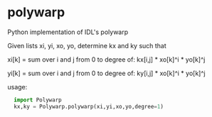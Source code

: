 # polywarp
Python implementation of IDL's polywarp

Given lists xi, yi, xo, yo, determine kx and ky such that

xi[k] = sum over i and j from 0 to degree of: kx[i,j] * xo[k]^i * yo[k]^j

yi[k] = sum over i and j from 0 to degree of: ky[i,j] * xo[k]^i * yo[k]^j

usage:
```python
  import Polywarp
  kx,ky = Polywarp.polywarp(xi,yi,xo,yo,degree=1)
```
